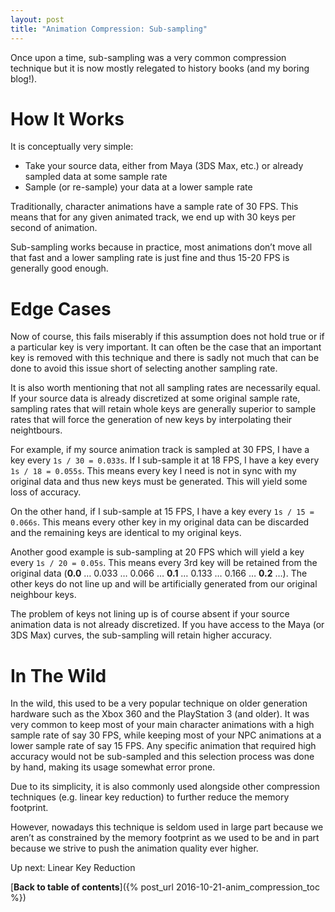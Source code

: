 ```yaml
---
layout: post
title: "Animation Compression: Sub-sampling"
---
```

Once upon a time, sub-sampling was a very common compression technique but it is now mostly relegated to history books (and my boring blog!).

# How It Works

It is conceptually very simple:

*  Take your source data, either from Maya (3DS Max, etc.) or already sampled data at some sample rate
*  Sample (or re-sample) your data at a lower sample rate

Traditionally, character animations have a sample rate of 30 FPS. This means that for any given animated track, we end up with 30 keys per second of animation.

Sub-sampling works because in practice, most animations don’t move all that fast and a lower sampling rate is just fine and thus 15-20 FPS is generally good enough.

# Edge Cases

Now of course, this fails miserably if this assumption does not hold true or if a particular key is very important. It can often be the case that an important key is removed with this technique and there is sadly not much that can be done to avoid this issue short of selecting another sampling rate.

It is also worth mentioning that not all sampling rates are necessarily equal. If your source data is already discretized at some original sample rate, sampling rates that will retain whole keys are generally superior to sample rates that will force the generation of new keys by interpolating their neightbours.

For example, if my source animation track is sampled at 30 FPS, I have a key every `1s / 30 = 0.033s`. If I sub-sample it at 18 FPS, I have a key every `1s / 18 = 0.055s`. This means every key I need is not in sync with my original data and thus new keys must be generated. This will yield some loss of accuracy.

On the other hand, if I sub-sample at 15 FPS, I have a key every `1s / 15 = 0.066s`. This means every other key in my original data can be discarded and the remaining keys are identical to my original keys.

Another good example is sub-sampling at 20 FPS which will yield a key every `1s / 20 = 0.05s`. This means every 3rd key will be retained from the original data (**0.0** … 0.033 … 0.066 … **0.1** … 0.133 … 0.166 … **0.2** …). The other keys do not line up and will be artificially generated from our original neighbour keys.

The problem of keys not lining up is of course absent if your source animation data is not already discretized. If you have access to the Maya (or 3DS Max) curves, the sub-sampling will retain higher accuracy.

# In The Wild

In the wild, this used to be a very popular technique on older generation hardware such as the Xbox 360 and the PlayStation 3 (and older). It was very common to keep most of your main character animations with a high sample rate of say 30 FPS, while keeping most of your NPC animations at a lower sample rate of say 15 FPS. Any specific animation that required high accuracy would not be sub-sampled and this selection process was done by hand, making its usage somewhat error prone.

Due to its simplicity, it is also commonly used alongside other compression techniques (e.g. linear key reduction) to further reduce the memory footprint.

However, nowadays this technique is seldom used in large part because we aren’t as constrained by the memory footprint as we used to be and in part because we strive to push the animation quality ever higher.

Up next: Linear Key Reduction

[**Back to table of contents**]({% post_url 2016-10-21-anim_compression_toc %})

